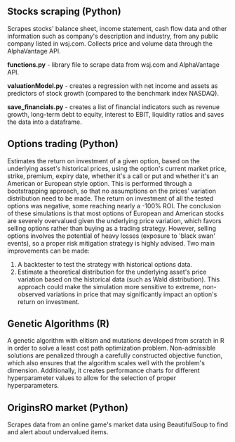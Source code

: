 ## Stocks scraping (Python)

<p>Scrapes stocks' balance sheet, income statement, cash flow data and other information such as company's description and industry, from any public company listed in wsj.com. Collects price and volume data through the AlphaVantage API.</p>
<p><b>functions.py</b> - library file to scrape data from wsj.com and AlphaVantage API.</p>
<p><b>valuationModel.py</b> - creates a regression with net income and assets as predictors of stock growth (compared to the benchmark index NASDAQ).</p>
<p><b>save_financials.py</b> - creates a list of financial indicators such as revenue growth, long-term debt to equity, interest to EBIT, liquidity ratios and saves the data into a dataframe.</p>

## Options trading (Python)

Estimates the return on investment of a given option, based on the underlying asset's historical prices, using the option's current market price, strike, premium, expiry date, whether it's a call or put and whether it's an American or European style option.
This is performed through a bootstrapping approach, so that no assumptions on the prices' variation distribution need to be made. 
The return on investment of all the tested options was negative, some reaching nearly a -100% ROI. The conclusion of these simulations is that most options of European and American stocks are severely overvalued given the underlying price variation, which favors selling options rather than buying as a trading strategy. However, selling options involves the potential of heavy losses (exposure to 'black swan' events), so a proper risk mitigation strategy is highly advised.
Two main improvements can be made:
<ol>
  <li>A backtester to test the strategy with historical options data.</li>
<li>Estimate a theoretical distribution for the underlying asset's price variation based on the historical data (such as Wald distribution). This approach could make the simulation more sensitive to extreme, non-observed variations in price that may significantly impact an option's return on investment.</li>
  </ol>

## Genetic Algorithms (R)

A genetic algorithm with elitism and mutations developed from scratch in R in order to solve a least cost path optimization problem. Non-admissible solutions are penalized through a carefully constructed objective function, which also ensures that the algorithm scales well with the problem's dimension. Additionally, it creates performance charts for different hyperparameter values to allow for the selection of proper hyperparameters.

## OriginsRO market (Python)

Scrapes data from an online game's market data using BeautifulSoup to find and alert about undervalued items.
